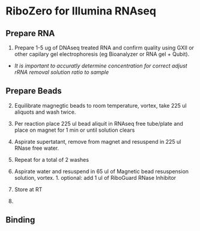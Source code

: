 # RiboZero for Illumina RNAseq

## Prepare RNA
1. Prepare 1-5 ug of DNAseq treated RNA and confirm quality using GXII or other capilary gel electrophoresis (eg Bioanalyzer or RNA gel + Qubit).
  * *It is important to accuratly determine concentration for correct adjust rRNA removal solution ratio to sample*
 
## Prepare Beads
2. Equilibrate magnegtic beads to room temperature, vortex, take 225 ul aliquots and wash twice.
  1. Per reaction place 225 ul bead aliquit in RNAseq free tube/plate and place on magnet for 1 min or until solution clears
  2. Aspirate supertatant, remove from magnet and resuspend in 225 ul RNase free water.
  3. Repeat for a total of 2 washes
  4. Aspirate water and resuspend in 65 ul of Magnetic bead resuspension solution, vortex.
    1. optional: add 1 ul of RiboGuard RNase Inhibitor
  5. Store at RT 

3. 

## Binding
